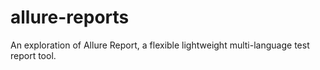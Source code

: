 # allure-reports
An exploration of Allure Report, a flexible lightweight multi-language test report tool.

